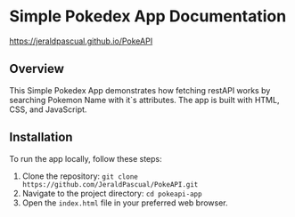 # Simple Pokedex App Documentation

https://jeraldpascual.github.io/PokeAPI

## Overview
This Simple Pokedex App demonstrates how fetching restAPI works by searching Pokemon Name with it`s attributes. The app is built with HTML, CSS, and JavaScript.

## Installation
To run the app locally, follow these steps:
1. Clone the repository: `git clone https://github.com/JeraldPascual/PokeAPI.git`
2. Navigate to the project directory: `cd pokeapi-app`
3. Open the `index.html` file in your preferred web browser.
